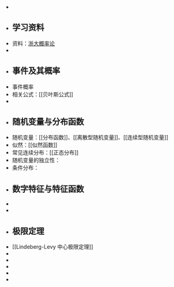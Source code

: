 -
- ## 学习资料
- 资料：[浙大概率论](https://www.123pan.com/s/plj7Vv-cH223.html)
-
- ## 事件及其概率
- 事件概率
- 相关公式：[[贝叶斯公式]]
-
- ## 随机变量与分布函数
- 随机变量：[[分布函数]]、[[离散型随机变量]]、[[连续型随机变量]]
- 似然：[[似然函数]]
- 常见连续分布：[[正态分布]]
- 随机变量的独立性：
- 条件分布：
- ## 数字特征与特征函数
-
-
- ## 极限定理
- [[Lindeberg-Levy 中心极限定理]]
-
-
-
-
-